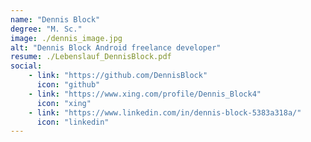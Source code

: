 ```yaml
---
name: "Dennis Block"
degree: "M. Sc."
image: ./dennis_image.jpg
alt: "Dennis Block Android freelance developer"
resume: ./Lebenslauf_DennisBlock.pdf
social:
    - link: "https://github.com/DennisBlock"
      icon: "github"
    - link: "https://www.xing.com/profile/Dennis_Block4"
      icon: "xing"
    - link: "https://www.linkedin.com/in/dennis-block-5383a318a/"
      icon: "linkedin"
---
```

